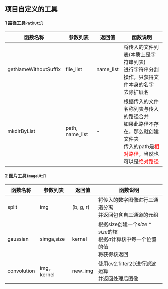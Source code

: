 ## 项目自定义的工具

#### 1 路径工具`PathUtil`

| 函数名称             | 参数列表        | 返回值    | 函数说明                                                     |
| -------------------- | --------------- | --------- | ------------------------------------------------------------ |
| getNameWithoutSuffix | flie_list       | name_list | 将传入的文件列表(本质上是字符串列表)<br>进行字符串分割操作，只获得文件本身的名字<br>去除扩展名 |
| mkdirByList          | path, name_list | -         | 根据传入的文件名称列表与传入的路径合并<br>如果此路径不存在，那么就创建文件夹<br>传入的path是<font color='red'>相对路径</font>，当然也可以是<font color='red'>绝对路径</font> |

#### 2 图片工具`ImageUtil`

| 函数名称    | 参数列表    | 返回值    | 函数说明                                                     |
| ----------- | ----------- | --------- | ------------------------------------------------------------ |
| split       | img         | (b, g, r) | 将传入的数字图像进行三通道分离<br>并返回包含自三通道的元组   |
| gaussian    | simga,size  | kernel    | 根据size创建一个$size * size$的核<br>根据$\sigma$计算核中每一个位置的值<br>将获得核返回 |
| convolution | img，kernel | new_img   | 使用cv2.filter2D进行滤波运算<br>并返回处理后图像             |

